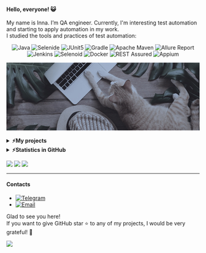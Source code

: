 ####  Hello, everyone! 😺
My name is Inna. I’m QA engineer. Currently, I'm interesting test automation and starting to apply automation in my work.<br/>
I studied the tools and practices of test automation: 
<p align="center">
  <img title="Java" src="https://img.shields.io/badge/-Java-88855D?logo=java&style=flat">
  <img title="Selenide" src="https://img.shields.io/badge/-Selenide-64799B?logo=Selenide&style=flat">
  <img title="JUnit5" src="https://img.shields.io/badge/-JUnit5-88855D?logo=junit5&style=flatn&logoColor=white">
  <img title="Gradle" src="https://img.shields.io/badge/-Gradle-64799B?logo=gradle&style=flat"> 
  <img title="Apache Maven" src="https://img.shields.io/badge/-Apache Maven-88855D?logo=ApacheMaven&style=flat"> 
  <img title="Allure Report" src="https://img.shields.io/badge/-Allure Report-64799B?logo=AllureReport&style=flat">
  <img title="Jenkins" src="https://img.shields.io/badge/-Jenkins-88855D?logo=Jenkins&style=flatn&logoColor=white">
  <img title="Selenoid" src="https://img.shields.io/badge/-Selenoid-64799B?logo=Selenoid&style=flat">
  <img title="Docker" src="https://img.shields.io/badge/-Docker-88855D?logo=Docker&style=flat"> 
  <img title="REST Assured" src="https://img.shields.io/badge/-REST_Assured-64799B?logo=REST_Assured&style=flat">
  <img title="Appium" src="https://img.shields.io/badge/-Appium-88855D?logo=Appium&style=flat">

![cat](cat.jpg)

</p>

<details>	
  <summary><b>⚡My projects</b></summary>
<p align="center">

[![Readme Card](https://github-readme-stats.vercel.app/api/pin/?username=q-mi&theme=onedark&show_icons=true&repo=FilesTests)](https://github.com/q-mi/FilesTests)
[![Readme Card](https://github-readme-stats.vercel.app/api/pin/?username=q-mi&theme=onedark&show_icons=true&repo=JUnit5_Parameterized_Test)](https://github.com/q-mi/JUnit5_Parameterized_Test) <br/>
[![Readme Card](https://github-readme-stats.vercel.app/api/pin/?username=q-mi&theme=onedark&show_icons=true&repo=PageObject_JavaFaker)](https://github.com/q-mi/PageObject_JavaFaker)
[![Readme Card](https://github-readme-stats.vercel.app/api/pin/?username=q-mi&theme=onedark&show_icons=true&repo=Allure_GitHub_Tests)](https://github.com/q-mi/Allure_GitHub_Tests)

<p align="left">
  <a href="https://github.com/q-mi?tab=repositories"><img width="115" alt="All Repositories" title="All Repositories" src="https://custom-icon-badges.herokuapp.com/badge/-All%20Repositories-88855D?&style=flat&logoColor=white&logo=repo"></a>
</p>
</details>

<details>	
  <summary><b>⚡Statistics in GitHub</b></summary>

![Inna's GitHub stats](https://github-readme-stats.vercel.app/api?username=q-mi&theme=onedark&show_icons=true&count_private=true&layout=compact)
![Top Langs](https://github-readme-stats.vercel.app/api/top-langs/?username=q-mi&theme=onedark&count_private=true&layout=compact)
</details>

![](https://komarev.com/ghpvc/?username=yq-mi&label=profile+views&color=88855D)
![](https://img.shields.io/github/followers/q-mi?style=flat&color=88855D)
![](https://img.shields.io/github/last-commit/q-mi/q-mi?label=profile%20updated&style=flat&color=88855D)

---
####  Contacts
+ [![Telegram](https://img.shields.io/badge/-Telegram-88855D?logo=telegram&style=flat)](https://t.me/ros_in)
+ [![Email](https://img.shields.io/badge/-Email-88855D?logo=gmail&style=flat)](mailto:4qa.info@gmail.com)

Glad to see you here! <br/>
If you want to give GitHub star ⭐ to any of my projects, I would be very grateful! 🥰

![](https://hit.yhype.me/github/profile?user_id=67098215)


